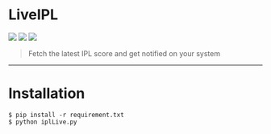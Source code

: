# LiveIPL
[![](https://img.shields.io/badge/python-3.4+-blue.svg)](https://www.python.org/downloads/) ![](https://img.shields.io/badge/pip-v20.2.3-informational) [![](https://img.shields.io/badge/Requirement-README-red)](https://github.com/Vishu54/LiveIPL/blob/master/requirement.txt)
>Fetch the latest IPL score and get notified on your system
---
# Installation

```shell
$ pip install -r requirement.txt
$ python iplLive.py
```
